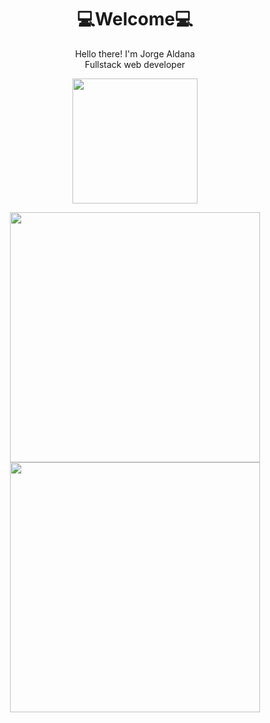 <h1 align="center">💻Welcome💻</h1>

<p align="center">Hello there! I'm Jorge Aldana<br>
Fullstack web developer<br>
</p>




<p align="center"><img src="https://media.giphy.com/media/ndIq5ohg1pyfqyVOII/giphy.gif" width="200" height="200"/></p>


<p align="center"><img src="https://github-readme-stats.vercel.app/api?username=almedev&show_icons=true&theme=buefy" width="400">
 
 <br>

<img src="https://github-readme-stats.vercel.app/api/top-langs/?username=almedev&layout=compact&hide=javascript" width="400">
</p>




